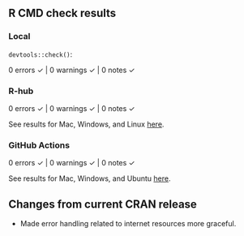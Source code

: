 ## R CMD check results

### Local

`devtools::check()`:

  0 errors ✓ | 0 warnings ✓ | 0 notes ✓

### R-hub

  0 errors ✓ | 0 warnings ✓ | 0 notes ✓

See results for Mac, Windows, and Linux [here]().

### GitHub Actions

  0 errors ✓ | 0 warnings ✓ | 0 notes ✓

See results for Mac, Windows, and Ubuntu [here]().

## Changes from current CRAN release

* Made error handling related to internet resources more graceful.
